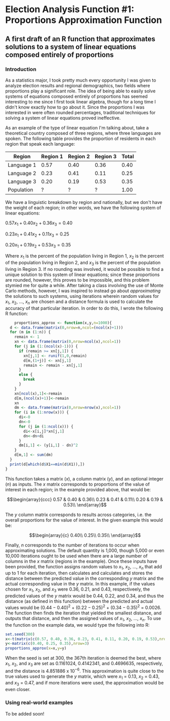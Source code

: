 # Election Analysis Function #1: Proportions Approximation Function
## A first draft of an R function that approximates solutions to a system of linear equations composed entirely of proportions
### Introduction
As a statistics major, I took pretty much every opportunity I was given to analyze election results and regional demographics,
two fields where proportions play a significant role. The idea of being able to easily solve systems of equations composed entirely
of proportions has seemed interesting to me since I first took linear algebra, though for a long time I didn't know exactly how to
go about it. Since the proportions I was interested in were often rounded percentages, traditional techniques for solving a system of
linear equations proved ineffective. 

As an example of the type of linear equation I'm talking about, take a theoretical country composed of three regions, where three
languages are spoken. The following table provides the proportion of residents in each region that speak each language:

| **Region** | Region 1 | Region 2 | Region 3 | Total |
|------------|----------|----------|----------|-------|
| Language 1 | 0.57     | 0.40     | 0.36     | 0.40  |
| Language 2 | 0.23     | 0.41     | 0.11     | 0.25  |
| Language 3 | 0.20     | 0.19     | 0.53     | 0.35  |
| Population | ?        | ?        | ?        | 1.00  |

We have a linguistic breakdown by region and nationally, but we don't have the weight of each region; in other words, we have the
following system of linear equations:

$0.57x_1 + 0.40x_2 + 0.36x_3 = 0.40$

$0.23x_1 + 0.41x_2 + 0.11x_3 = 0.25$

$0.20x_1 + 0.19x_2 + 0.53x_3 = 0.35$

Where $x_1$ is the percent of the population living in Region 1, $x_2$ is the percent of the population living in Region 2, and $x_3$ is the percent of the population living in Region 3. If no rounding was involved, it would be possible to find a unique solution to this system of linear equations; since these proportions are rounded, however, this proves to be impossible, and this problem stymied me for quite a while. After taking a class involving the use of Monte Carlo methods, however, I was inspired to instead go about *approximating* the solutions to such systems, using iterations wherein random values for $x_1$, $x_2$, ..., $x_n$ are chosen and a distance formula is used to calculate the accuracy of that particular iteration. In order to do this, I wrote the following R function:

``` R
    proportions_approx <- function(x,y,n=1000){
  d <- data.frame(matrix(0,nrow=n,ncol=(ncol(x)+1)))
  for (m in (1:n)) {
    remain <- 1
    xn <- data.frame(matrix(0,nrow=ncol(x),ncol=1))
    for (j in (1:(ncol(x)-1))) {
      if (remain >= xn[j,1]) {
        xn[j,1] <- runif(1,0,remain)
        d[m,(1+j)] <- xn[j,1]
        remain <- remain - xn[j,1]
      }
      else {
        break
      }
    }
    xn[ncol(x),1]<-remain
    d[m,(ncol(x)+1)]<-remain
    xn
    dm <- data.frame(matrix(0,nrow=nrow(x),ncol=1))
    for (i in (1:nrow(x))) {
      di<-0
      dn<-0
      for (j in (1:ncol(x))) {
        di<-x[i,j]*xn[j,1]
        dn<-dn+di
      }
      dm[i,1] <- (y[i,1] - dn)^2
    }
    d[m,1] <- sum(dm)
  }
  print(d[which(d$X1==min(d$X1)),])
}
```
This function takes a matrix (*x*), a column matrix (*y*), and an optional integer (*n*) as inputs. The *x* matrix corresponds to
proportions of the value of interest in each region; in the example provided above, that would be:

$$\begin{array}{ccc}
0.57 & 0.40 & 0.36\\
0.23 & 0.41 & 0.11\\
0.20 & 0.19 & 0.53\\
\end{array}$$

The *y* column matrix corresponds to results across categories, i.e. the overall proportions for the value of interest. In the given
example this would be:

$$\begin{array}{c}
0.40\\
0.25\\
0.35\\
\end{array}$$

Finally, *n* corresponds to the number of iterations to occur when approximating solutions. The default quantity is 1,000, though 5,000
or even 10,000 iterations ought to be used when there are a large number of columns in the *x* matrix (regions in the example). Once
these inputs have been provided, the function assigns random values to $x_1$, $x_2$, ..., $x_n$ that add up to 1 for each iteration, then calculates and
calculates and stores the distance between the predicted value in the corresponding *y* matrix and the actual corresponding value in the
*y* matrix. In this example, if the values chosen for  $x_1$, $x_2$, and $x_3$ were 0.36, 0.21, and 0.43, respectiveely, the predicted
values of the *y* matrix would be 0.44, 0.22, and 0.34, and thus the distance (as defined in this function) between the predicted and actual values would be
$(0.44-0.40)^2$ + $(0.22-0.25)^2$ + $(0.34-0.35)^2$ = 0.0026. The function then finds the iteration that yielded the smallest distance,
and outputs that distance, and then the assigned values of $x_1$, $x_2$, ..., $x_n$. To use the function on the example data, we would
type the following into R:

``` R
set.seed(300)
x<-t(matrix(c(0.57, 0.40, 0.36, 0.23, 0.41, 0.11, 0.20, 0.19, 0.53),nrow=3,ncol=3))
y<-matrix(c(0.40, 0.25, 0.35),nrow=3)
proportions_approx(x=x,y=y)
```

When the seed is set at 300, the 367th iteration is deemed the best, where $x_1$, $x_2$, and $x_3$ are set as 0.1161024, 0.4142341, and
0.4696635, respectively, and the distance is 4.851886 x $10^{-6}$. This approximation is quite close to the true values used to generate the
*y* matrix, which were $x_1$ = 0.13, $x_2$ = 0.43, and $x_3$ = 0.47, and if more iterations were used, the approximation would be even
closer.

### Using real-world examples

To be added soon!

